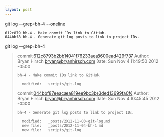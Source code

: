 ```yaml
---
layout: post
---
```



git log --grep=bh-4 --oneline

    612c879 bh-4 - Make commit IDs link to GitHub.
    044bbf8 bh-4 - Generate git log posts to link to project IDs.
    


git log --grep=bh-4

> commit [612c8793b2bb14041f76233aea8600ead429f737](https://github.com/bryanhirsch/bryanhirsch.github.com/commit/612c8793b2bb14041f76233aea8600ead429f737)
> Author: Bryan Hirsch <bryan@bryanhirsch.com>
> Date:   Sun Nov 4 11:49:50 2012 -0500
> 
>     bh-4 - Make commit IDs link to GitHub.
>     
>      	modified:   scripts/git-log
> 
> commit [044bbf87eeacaea819ee9bc3be3ded13699fa0f6](https://github.com/bryanhirsch/bryanhirsch.github.com/commit/044bbf87eeacaea819ee9bc3be3ded13699fa0f6)
> Author: Bryan Hirsch <bryan@bryanhirsch.com>
> Date:   Sun Nov 4 10:45:45 2012 -0500
> 
>     bh-4 - Generate git log posts to link to project IDs.
>     
>      	modified:   _posts/2012-11-03-git-log.md
>      	new file:   _posts/2012-11-04-bh-1.md
>      	new file:   scripts/git-log
> 
